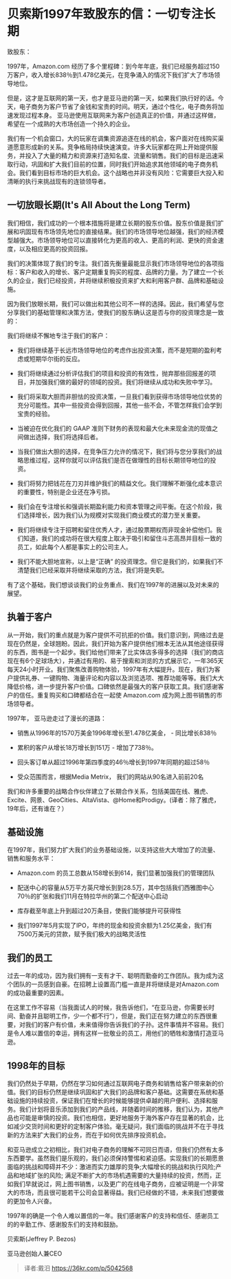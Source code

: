 # 贝索斯1997年致股东的信：一切专注长期

致股东：

1997年，Amazon.com 经历了多个里程碑：到今年年底，我们已经服务超过150万客户，收入增长838％到1.478亿美元，在竞争涌入的情况下我们扩大了市场领导地位。

但是，这才是互联网的第一天，也才是亚马逊的第一天，如果我们执行好的话。今天，电子商务为客户节省了金钱和宝贵的时间。明天，通过个性化，电子商务将加速发现过程本身。 亚马逊使用互联网来为客户创造真正的价值，并通过这样做，希望在一个成熟的大市场创造一个持久的企业。

我们有一个机会窗口，大的玩家在调集资源追逐在线的机会，客户面对在线购买渠道愿意形成新的关系。竞争格局持续快速演变。许多大玩家都在网上开始提供服务，并投入了大量的精力和资源来打造知名度、流量和销售。我们的目标是迅速采取行动，巩固和扩大我们目前的位置，同时我们开始追求其他领域的电子商务机会。我们看到目标市场的巨大机会。这个战略也并非没有风险：它需要巨大投入和清晰的执行来挑战现有的连锁领导者。

## 一切放眼长期(It's All About the Long Term)

我们相信，我们成功的一个根本措施将是建立长期的股东价值。股东价值是我们扩展和巩固现有市场领先地位的直接结果。我们的市场领导地位越强，我们的经济模型越强大。市场领导地位可以直接转化为更高的收入、更高的利润、更快的资金速度，以及相应更高的投资回报。

我们的决策体现了我们的专注。我们首先衡量最能显示我们市场领导地位的各项指标：客户和收入的增长、客户定期重复购买的程度、品牌的力量。为了建立一个长久的企业，我们已经投资，并将继续积极投资来扩大和利用客户群、品牌和基础设施。

因为我们放眼长期，我们可以做出和其他公司不一样的选择。因此，我们希望与您分享我们的基础管理和决策方法，使我们的股东确认这是否与你的投资理念是一致的：

我们将继续不懈地专注于我们的客户：

- 我们将继续基于长远市场领导地位的考虑作出投资决策，而不是短期的盈利考虑或短期华尔街的反应。

- 我们将继续通过分析评估我们的项目和投资的有效性，抛弃那些回报差的项目，并加强我们做的最好的领域的投资。我们将继续从成功和失败中学习。

- 我们将采取大胆而非胆怯的投资决策，一旦我们看到获得市场领导地位优势的充分可能性。其中一些投资会得到回报，其他一些不会，不管怎样我们会学到宝贵的经验。

- 当被迫在优化我们的 GAAP 准则下财务的表现和最大化未来现金流的现值之间做出选择，我们将选择后者。

- 当我们做出大胆的选择，在竞争压力允许的情况下，我们将与您分享我们的战略思维过程，这样你就可以评估我们是否在做理性的目标长期领导地位的投资。

- 我们将努力把钱花在刀刃并维护我们的精益文化。我们理解不断强化成本意识的重要性，特别是企业还在净亏损。

- 我们会在专注增长和强调长期盈利能力和资本管理之间平衡。在这个阶段，我们选择增长，因为我们认为规模对实现我们商业模式的潜力至关重要。

- 我们将继续专注于招聘和留住优秀人才，通过股票期权而非现金补偿他们。我们知道，我们的成功将在很大程度上取决于吸引和留住斗志高昂并目标一致的员工，如此每个人都是事实上的公司主人。

- 我们不能大胆地宣称，以上是“正确” 的投资理念。但它是我们的，如果我们不清楚我们已经采取并将继续采取的方法，我们将是失职。


有了这个基础，我们想谈谈我们的业务重点、我们在1997年的进展以及对未来的展望。

## 执着于客户

从一开始，我们的重点就是为客户提供不可抗拒的价值。我们意识到，网络过去是现在仍然是，全球翘盼。因此，我们开始为客户提供他们根本无法从其他途径获得的东西，图书是一个起步。我们给他们带来了比实体店多得多的选择（我们的商店现在有6个足球场大），并通过有用的、易于搜索和浏览的方式展示它，一年365天每天24小时开业。我们聚焦改善购物体验，1997年有大幅提升。现在，我们为客户提供礼券、一键购物、海量评论和内容以及浏览选项、推荐功能等等。我们大大降低价格，进一步提升客户价值。口碑依然是最强大的客户获取工具。我们感谢客户的信任。重复购买和口碑都结合在一起使 Amazon.com 成为网上图书销售的市场领导者。

1997年， 亚马逊走过了漫长的道路：

- 销售从1996年的1570万美金1996年增长至1.478亿美金， - 同比增长838％

- 累积的客户从增长18万增长到151万 - 增加了738％。

- 回头客订单从超过1996年第四季度的46％增长到1997年同期的超过58％

- 受众范围而言，根据Media Metrix， 我们的网站从90名进入前前20名


我们和许多重要的战略合作伙伴建立了长期合作关系，包括美国在线、雅虎、Excite、网景、GeoCities、AltaVista、@Home和Prodigy。(译者：除了雅虎，19年后，还有谁在？）

## 基础设施

在1997年，我们努力扩大我们的业务基础设施，以支持这些大大增加了的流量、销售和服务水平：

- Amazon.com 的员工总数从158增长到614，我们显著加强我们的管理团队

- 配送中心的容量从5万平方英尺增长到到28.5万，其中包括我们西雅图中心70％的扩张和我们11月在特拉华州的第二个配送中心启动

- 库存截至年底上升到超过20万条目，使我们能够提升可获得性

- 我们1997年5月实现了IPO，年终的现金和投资余额为1.25亿美金，我们有7500万美元的贷款，赋予我们极大的战略灵活性

## 我们的员工

过去一年的成功，因为我们拥有一支有才干、聪明而勤奋的工作团队。我为成为这个团队的一员感到自豪。在招聘上设置高门槛一直是并将继续是对Amazon.com的成功最重要的因素。

在这里工作不容易（当我面试人的时候，我告诉他们，“在亚马逊，你需要长时间、勤奋并且聪明工作，少一个都不行”），但是，我们正在努力建立的东西很重要，对我们的客户有价值，未来值得你告诉我们的子孙。这件事情并不容易。我们是令人难以置信的幸运，拥有这样一批敬业的员工，用他们的牺牲和激情打造亚马逊。

## 1998年的目标

我们仍然处于早期，仍然在学习如何通过互联网电子商务和销售给客户带来新的价值。我们的目标仍然是继续巩固和扩大我们的品牌和客户基础。这需要在系统和基础设施的持续投资，保证我们在增长的时候能够提供卓越的用户便利、选择和服务。我们计划将音乐添加到我们的产品线，并随着时间的推移，我们认为，其他产品也可能是审慎的投资。我们也相信，更好地服务于海外客户存在显著的机会，比如减少交货时间和更好的定制客户体验。毫无疑问，我们面临的挑战并不在于寻找新的方法来扩大我们的业务，而在于如何优先排序投资机会。

和亚马逊成立之初相比，我们对电子商务的理解不可同日而语，但我们仍然有太多东西要学。虽然我们是乐观的，我们必须保持警惕和紧迫感。实现我们的长期愿景面临的挑战和障碍并不少：激进而实力雄厚的竞争;大幅增长的挑战和执行风险;产品和地域扩张的风险; 满足不断扩大的市场机遇需要的大量持续的投资，然而，正如我们早就说过，网上图书销售，以及更广的在线电子商务，应被证明是一个非常大的市场，而且很可能若干公司会显著得益。我们已经做的不错，未来我们想要做的更加令人兴奋。

1997年的确是一个令人难以置信的一年。我们感谢客户的支持和信任、感谢员工的的辛勤工作、感谢股东们的支持和鼓励。


贝索斯(Jeffrey P. Bezos)

亚马逊创始人兼CEO

> 译者:戴汨
> https://36kr.com/p/5042568